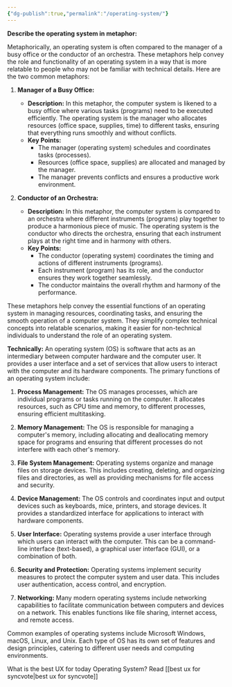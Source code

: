 ```yaml
---
{"dg-publish":true,"permalink":"/operating-system/"}
---
```


**Describe the operating system in metaphor:**

Metaphorically, an operating system is often compared to the manager of a busy office or the conductor of an orchestra. These metaphors help convey the role and functionality of an operating system in a way that is more relatable to people who may not be familiar with technical details. Here are the two common metaphors:

1. **Manager of a Busy Office:**
    
    - **Description:** In this metaphor, the computer system is likened to a busy office where various tasks (programs) need to be executed efficiently. The operating system is the manager who allocates resources (office space, supplies, time) to different tasks, ensuring that everything runs smoothly and without conflicts.
    - **Key Points:**
        - The manager (operating system) schedules and coordinates tasks (processes).
        - Resources (office space, supplies) are allocated and managed by the manager.
        - The manager prevents conflicts and ensures a productive work environment.
2. **Conductor of an Orchestra:**
    
    - **Description:** In this metaphor, the computer system is compared to an orchestra where different instruments (programs) play together to produce a harmonious piece of music. The operating system is the conductor who directs the orchestra, ensuring that each instrument plays at the right time and in harmony with others.
    - **Key Points:**
        - The conductor (operating system) coordinates the timing and actions of different instruments (programs).
        - Each instrument (program) has its role, and the conductor ensures they work together seamlessly.
        - The conductor maintains the overall rhythm and harmony of the performance.

These metaphors help convey the essential functions of an operating system in managing resources, coordinating tasks, and ensuring the smooth operation of a computer system. They simplify complex technical concepts into relatable scenarios, making it easier for non-technical individuals to understand the role of an operating system.

**Technically:**
An operating system (OS) is software that acts as an intermediary between computer hardware and the computer user. It provides a user interface and a set of services that allow users to interact with the computer and its hardware components. The primary functions of an operating system include:

1. **Process Management:** The OS manages processes, which are individual programs or tasks running on the computer. It allocates resources, such as CPU time and memory, to different processes, ensuring efficient multitasking.
    
2. **Memory Management:** The OS is responsible for managing a computer's memory, including allocating and deallocating memory space for programs and ensuring that different processes do not interfere with each other's memory.
    
3. **File System Management:** Operating systems organize and manage files on storage devices. This includes creating, deleting, and organizing files and directories, as well as providing mechanisms for file access and security.
    
4. **Device Management:** The OS controls and coordinates input and output devices such as keyboards, mice, printers, and storage devices. It provides a standardized interface for applications to interact with hardware components.
    
5. **User Interface:** Operating systems provide a user interface through which users can interact with the computer. This can be a command-line interface (text-based), a graphical user interface (GUI), or a combination of both.
    
6. **Security and Protection:** Operating systems implement security measures to protect the computer system and user data. This includes user authentication, access control, and encryption.
    
7. **Networking:** Many modern operating systems include networking capabilities to facilitate communication between computers and devices on a network. This enables functions like file sharing, internet access, and remote access.
    

Common examples of operating systems include Microsoft Windows, macOS, Linux, and Unix. Each type of OS has its own set of features and design principles, catering to different user needs and computing environments.

What is the best UX for today Operating System? Read [[best ux for syncvote\|best ux for syncvote]]
